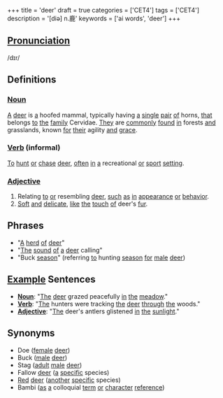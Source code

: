 +++
title = 'deer'
draft = true
categories = ['CET4']
tags = ['CET4']
description = '[diə] n.鹿'
keywords = ['ai words', 'deer']
+++

## [Pronunciation](/en/post/pronunciation/)
/dɪr/

## Definitions
### [Noun](/en/post/noun/)
[A](/en/post/a/) [deer](/en/post/deer/) is [a](/en/post/a/) hoofed mammal, typically having [a](/en/post/a/) [single](/en/post/single/) [pair](/en/post/pair/) [of](/en/post/of/) horns, [that](/en/post/that/) belongs [to](/en/post/to/) [the](/en/post/the/) [family](/en/post/family/) Cervidae. [They](/en/post/they/) are [commonly](/en/post/commonly/) [found](/en/post/found/) [in](/en/post/in/) forests [and](/en/post/and/) grasslands, known [for](/en/post/for/) [their](/en/post/their/) agility [and](/en/post/and/) [grace](/en/post/grace/).

### [Verb](/en/post/verb/) (informal)
[To](/en/post/to/) [hunt](/en/post/hunt/) [or](/en/post/or/) [chase](/en/post/chase/) [deer](/en/post/deer/), [often](/en/post/often/) [in](/en/post/in/) [a](/en/post/a/) recreational [or](/en/post/or/) [sport](/en/post/sport/) [setting](/en/post/setting/).

### [Adjective](/en/post/adjective/)
1. Relating [to](/en/post/to/) [or](/en/post/or/) resembling [deer](/en/post/deer/), [such](/en/post/such/) [as](/en/post/as/) [in](/en/post/in/) [appearance](/en/post/appearance/) [or](/en/post/or/) [behavior](/en/post/behavior/).
2. [Soft](/en/post/soft/) [and](/en/post/and/) [delicate](/en/post/delicate/), [like](/en/post/like/) [the](/en/post/the/) [touch](/en/post/touch/) [of](/en/post/of/) deer's [fur](/en/post/fur/).

## Phrases
- "[A](/en/post/a/) [herd](/en/post/herd/) [of](/en/post/of/) [deer](/en/post/deer/)"
- "[The](/en/post/the/) [sound](/en/post/sound/) [of](/en/post/of/) [a](/en/post/a/) [deer](/en/post/deer/) calling"
- "Buck [season](/en/post/season/)" (referring [to](/en/post/to/) hunting [season](/en/post/season/) [for](/en/post/for/) [male](/en/post/male/) [deer](/en/post/deer/))

## [Example](/en/post/example/) Sentences
- **[Noun](/en/post/noun/)**: "[The](/en/post/the/) [deer](/en/post/deer/) grazed peacefully [in](/en/post/in/) [the](/en/post/the/) [meadow](/en/post/meadow/)."
- **[Verb](/en/post/verb/)**: "[The](/en/post/the/) hunters were tracking [the](/en/post/the/) [deer](/en/post/deer/) [through](/en/post/through/) [the](/en/post/the/) woods."
- **[Adjective](/en/post/adjective/)**: "[The](/en/post/the/) deer's antlers glistened [in](/en/post/in/) [the](/en/post/the/) [sunlight](/en/post/sunlight/)."

## Synonyms
- Doe ([female](/en/post/female/) [deer](/en/post/deer/))
- Buck ([male](/en/post/male/) [deer](/en/post/deer/))
- Stag ([adult](/en/post/adult/) [male](/en/post/male/) [deer](/en/post/deer/))
- Fallow [deer](/en/post/deer/) ([a](/en/post/a/) [specific](/en/post/specific/) species)
- [Red](/en/post/red/) [deer](/en/post/deer/) ([another](/en/post/another/) [specific](/en/post/specific/) species)
- Bambi ([as](/en/post/as/) [a](/en/post/a/) colloquial [term](/en/post/term/) [or](/en/post/or/) [character](/en/post/character/) [reference](/en/post/reference/))
